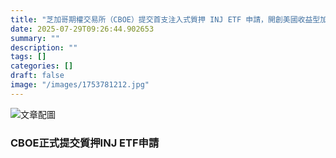 ```yaml
---
title: "芝加哥期權交易所（CBOE）提交首支注入式質押 INJ ETF 申請，開創美國收益型加密基金新局"
date: 2025-07-29T09:26:44.902653
summary: ""
description: ""
tags: []
categories: []
draft: false
image: "/images/1753781212.jpg"
---
```


![文章配圖](/images/1753781212.jpg)

### CBOE正式提交質押INJ ETF申請